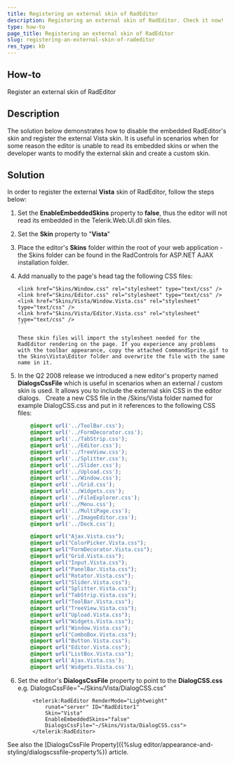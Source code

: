 ```yaml
---
title: Registering an external skin of RadEditor
description: Registering an external skin of RadEditor. Check it now!
type: how-to
page_title: Registering an external skin of RadEditor
slug: registering-an-external-skin-of-radeditor
res_type: kb
---
```

 
## How-to  
Register an external skin of RadEditor  
   
## Description
The solution below demonstrates how to disable the embedded RadEditor's skin and register the external Vista skin. It is useful in scenarios when for some reason the editor is unable to read its embedded skins or when the developer wants to modify the external skin and create a custom skin.  
   
## Solution 
In order to register the external **Vista** skin of RadEditor, follow the steps below:
 
1. Set the **EnableEmbeddedSkins** property to **false**, thus the editor will not read its embedded in the Telerik.Web.UI.dll skin files.
2. Set the **Skin** property to "**Vista**"
3. Place the editor's **Skins** folder within the root of your web application - the Skins folder can be found in the RadControls for ASP.NET AJAX installation folder.
4. Add manually to the page's head tag the following CSS files:  

	````ASP.NET
	<link href="Skins/Window.css" rel="stylesheet" type="text/css" />   
	<link href="Skins/Editor.css" rel="stylesheet" type="text/css" />   
	<link href="Skins/Vista/Window.Vista.css" rel="stylesheet" type="text/css" />  
	<link href="Skins/Vista/Editor.Vista.css" rel="stylesheet" type="text/css" />
	```

    These skin files will import the stylesheet needed for the RadEditor rendering on the page. If you experience any problems with the toolbar appearance, copy the attached CommandSprite.gif to the Skins\Vista\Editor folder and overwrite the file with the same name in it.

5. In the Q2 2008 release we introduced a new editor's property named **DialogsCssFile** which is useful in scenarios when an external / custom skin is used. It allows you to include the external skin CSS in the editor dialogs.    Create a new CSS file in the /Skins/Vista folder named for example DialogCSS.css and put in it references to the following CSS files:
	````CSS
		@import url('../ToolBar.css');
		@import url('../FormDecorator.css');
		@import url('../TabStrip.css');
		@import url('../Editor.css');
		@import url('../TreeView.css');
		@import url('../Splitter.css');
		@import url('../Slider.css');
		@import url('../Upload.css');
		@import url('../Window.css');
		@import url('../Grid.css');
		@import url('../Widgets.css');
		@import url('../FileExplorer.css');
		@import url('../Menu.css');
		@import url('../MultiPage.css');
		@import url('../ImageEditor.css');
		@import url('../Dock.css');

		@import url("Ajax.Vista.css");
		@import url("ColorPicker.Vista.css");
		@import url("FormDecorator.Vista.css");
		@import url("Grid.Vista.css");
		@import url("Input.Vista.css");
		@import url("PanelBar.Vista.css");
		@import url("Rotator.Vista.css");
		@import url("Slider.Vista.css");
		@import url("Splitter.Vista.css");
		@import url("TabStrip.Vista.css");
		@import url("ToolBar.Vista.css");
		@import url("TreeView.Vista.css");
		@import url("Upload.Vista.css");
		@import url("Widgets.Vista.css");
		@import url("Window.Vista.css");
		@import url("ComboBox.Vista.css");
		@import url("Button.Vista.css");
		@import url("Editor.Vista.css");
		@import url("ListBox.Vista.css");
		@import url('Ajax.Vista.css');
		@import url('Widgets.Vista.css');
	````

6. Set the editor's **DialogsCssFile** property to point to the **DialogCSS.css** e.g.  DialogsCssFile="~/Skins/Vista/DialogCSS.css"

````ASPX
        <telerik:RadEditor RenderMode="Lightweight"
            runat="server" ID="RadEditor1"
            Skin="Vista"
            EnableEmbeddedSkins="false"
            DialogsCssFile="~/Skins/Vista/DialogCSS.css">
        </telerik:RadEditor>
````

See also the [DialogsCssFile Property]({%slug editor/appearance-and-styling/dialogscssfile-property%}) article.
  
   